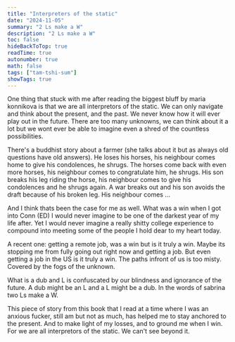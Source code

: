 ```yaml
---
title: "Interpreters of the static"
date: "2024-11-05"
summary: "2 Ls make a W"
description: "2 Ls make a W"
toc: false
hideBackToTop: true
readTime: true
autonumber: true
math: false
tags: ["tam-tshi-sum"]
showTags: true
---
```


One thing that stuck with me after reading the biggest bluff by maria konnikova is that we are all interpretors of the static. We can only navigate and think about the present, and the past. We never know how it will ever play out in the future. There are too many unknowns, we can think about it a lot but we wont ever be able to imagine even a shred of the countless possibilities. 

There's a buddhist story about a farmer (she talks about it but as always old questions have old answers). He loses his horses, his neighbour comes home to give his condolences, he shrugs. The horses come back with even more horses, his neighbour comes to congratulate him, he shrugs. His son breaks his leg riding the horse, his neighbour comes to give his condolences and he shrugs again. A war breaks out and his son avoids the draft because of his broken leg. His neighbour comes ...

And I think thats been the case for me as well. What was a win when I got into Conn (ED) I would never imagine to be one of the darkest year of my life after. Yet I would never imagine a really shitty college experience to compound into meeting some of the people I hold dear to my heart today.

A recent one: getting a remote job, was a win but is it truly a win. Maybe its stopping me from fully going out right now and getting a job. But even getting a job in the US is it truly a win. The paths infront of us is too misty. Covered by the fogs of the unknown.

What is a dub and L is confuscated by our blindness and ignorance of the future. A dub might be an L and a L might be a dub. In the words of sabrina two Ls make a W.

This piece of story from this book that I read at a time where I was an anxious fucker, still am but not as much, has helped me to stay anchored to the present. And to make light of my losses, and to ground me when I win. For we are all interpretors of the static. We can't see beyond it.